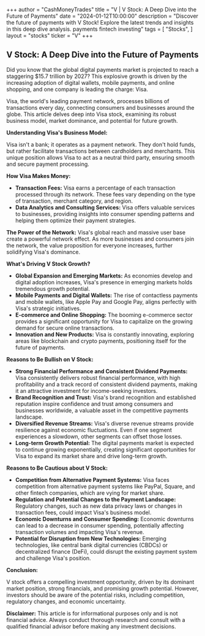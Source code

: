 +++
author = "CashMoneyTrades"
title = "V |   V Stock: A Deep Dive into the Future of Payments"
date = "2024-01-12T10:00:00"
description = "Discover the future of payments with V Stock! Explore the latest trends and insights in this deep dive analysis.  payments fintech investing"
tags = [
"Stocks",
]
layout = "stocks"
ticker = "V"
+++
        


## V Stock: A Deep Dive into the Future of Payments

Did you know that the global digital payments market is projected to reach a staggering $15.7 trillion by 2027? This explosive growth is driven by the increasing adoption of digital wallets, mobile payments, and online shopping, and one company is leading the charge: Visa. 

Visa, the world's leading payment network, processes billions of transactions every day, connecting consumers and businesses around the globe. This article delves deep into Visa stock, examining its robust business model, market dominance, and potential for future growth.

**Understanding Visa's Business Model:**

Visa isn't a bank; it operates as a payment network.  They don't hold funds, but rather facilitate transactions between cardholders and merchants. This unique position allows Visa to act as a neutral third party, ensuring smooth and secure payment processing. 

**How Visa Makes Money:**

* **Transaction Fees:** Visa earns a percentage of each transaction processed through its network. These fees vary depending on the type of transaction, merchant category, and region.
* **Data Analytics and Consulting Services:** Visa offers valuable services to businesses, providing insights into consumer spending patterns and helping them optimize their payment strategies.

**The Power of the Network:**  Visa's global reach and massive user base create a powerful network effect. As more businesses and consumers join the network, the value proposition for everyone increases, further solidifying Visa's dominance.

**What's Driving V Stock Growth?**

* **Global Expansion and Emerging Markets:** As economies develop and digital adoption increases, Visa's presence in emerging markets holds tremendous growth potential. 
* **Mobile Payments and Digital Wallets:** The rise of contactless payments and mobile wallets, like Apple Pay and Google Pay, aligns perfectly with Visa's strategic initiatives.
* **E-commerce and Online Shopping:** The booming e-commerce sector provides a significant opportunity for Visa to capitalize on the growing demand for secure online transactions.
* **Innovation and New Products:** Visa is constantly innovating, exploring areas like blockchain and crypto payments, positioning itself for the future of payments.

**Reasons to Be Bullish on V Stock:**

* **Strong Financial Performance and Consistent Dividend Payments:**  Visa consistently delivers robust financial performance, with high profitability and a track record of consistent dividend payments, making it an attractive investment for income-seeking investors.
* **Brand Recognition and Trust:**  Visa's brand recognition and established reputation inspire confidence and trust among consumers and businesses worldwide, a valuable asset in the competitive payments landscape.
* **Diversified Revenue Streams:**  Visa's diverse revenue streams provide resilience against economic fluctuations. Even if one segment experiences a slowdown, other segments can offset those losses.
* **Long-term Growth Potential:**  The digital payments market is expected to continue growing exponentially, creating significant opportunities for Visa to expand its market share and drive long-term growth.

**Reasons to Be Cautious about V Stock:**

* **Competition from Alternative Payment Systems:**  Visa faces competition from alternative payment systems like PayPal, Square, and other fintech companies, which are vying for market share.
* **Regulation and Potential Changes to the Payment Landscape:**  Regulatory changes, such as new data privacy laws or changes in transaction fees, could impact Visa's business model.
* **Economic Downturns and Consumer Spending:**  Economic downturns can lead to a decrease in consumer spending, potentially affecting transaction volumes and impacting Visa's revenue.
* **Potential for Disruption from New Technologies:**  Emerging technologies, like central bank digital currencies (CBDCs) or decentralized finance (DeFi), could disrupt the existing payment system and challenge Visa's position.

**Conclusion:**

V stock offers a compelling investment opportunity, driven by its dominant market position, strong financials, and promising growth potential. However, investors should be aware of the potential risks, including competition, regulatory changes, and economic uncertainty. 

**Disclaimer:** This article is for informational purposes only and is not financial advice.  Always conduct thorough research and consult with a qualified financial advisor before making any investment decisions. 

        